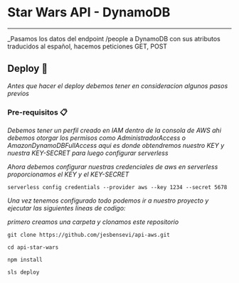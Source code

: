 # Star Wars API - DynamoDB

---

\_Pasamos los datos del endpoint /people a DynamoDB con sus atributos traducidos al español, hacemos peticiones GET, POST

## Deploy 🔧

_Antes que hacer el deploy debemos tener en consideracion algunos pasos previos_

### Pre-requisitos 📋

_Debemos tener un perfil creado en IAM dentro de la consola de AWS ahi debemos otorgar los permisos como AdministradorAccess o AmazonDynamoDBFullAccess aqui es donde obtendremos nuestro KEY y nuestra KEY-SECRET para luego configurar serverless_

_Ahora debemos configurar nuestras credenciales de aws en serverless proporcionamos el KEY y el KEY-SECRET_

```
serverless config credentials --provider aws --key 1234 --secret 5678
```

_Una vez tenemos configurado todo podemos ir a nuestro proyecto y ejecutar las siguientes lineas de codigo:_

_primero creamos una carpeta y clonamos este repositorio_

```
git clone https://github.com/jesbensevi/api-aws.git
```

```
cd api-star-wars
```

```
npm install
```

```
sls deploy
```
